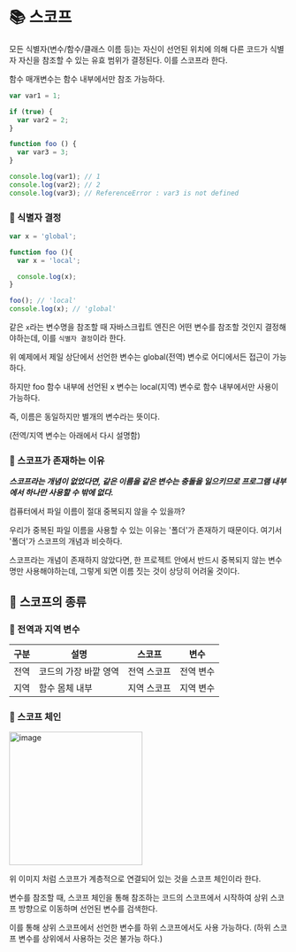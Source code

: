 # 📚 스코프

모든 식별자(변수/함수/클래스 이름 등)는 자신이 선언된 위치에 의해 다른 코드가 식별자 자신을 참조할 수  있는 유효 범위가 결정된다. 이를 스코프라 한다.

함수 매개변수는 함수 내부에서만 참조 가능하다.

```js
var var1 = 1;

if (true) {
  var var2 = 2;
}

function foo () {
  var var3 = 3;
}

console.log(var1); // 1
console.log(var2); // 2
console.log(var3); // ReferenceError : var3 is not defined
```

### 📌 식별자 결정
```js
var x = 'global';

function foo (){
  var x = 'local';

  console.log(x);
}

foo(); // 'local'
console.log(x); // 'global'
```

같은 `x`라는 변수명을 참조할 때 자바스크립트 엔진은 어떤 변수를 참조할 것인지 결정해야하는데, 이를 `식별자 결정`이라 한다.

위 예제에서 제일 상단에서 선언한 변수는 global(전역) 변수로 어디에서든 접근이 가능하다.

하지만 foo 함수 내부에 선언된 x 변수는 local(지역) 변수로 함수 내부에서만 사용이 가능하다.

즉, 이름은 동일하지만 별개의 변수라는 뜻이다.

(전역/지역 변수는 아래에서 다시 설명함)

### 📌 스코프가 존재하는 이유

**_스코프라는 개념이 없었다면, 같은 이름을 같은 변수는 충돌을 일으키므로 프로그램 내부에서 하나만 사용할 수 밖에 없다._**

컴퓨터에서 파일 이름이 절대 중복되지 않을 수 있을까?

우리가 중복된 파일 이름을 사용할 수 있는 이유는 '폴더'가 존재하기 때문이다. 여기서 '폴더'가 스코프의 개념과 비슷하다.

스코프라는 개념이 존재하지 않았다면, 한 프로젝트 안에서 반드시 중복되지 않는 변수명만 사용해야하는데, 그렇게 되면 이름 짓는 것이 상당히 어려울 것이다.

## 🎀 스코프의 종류

### 📌 전역과 지역 변수
|구분|설명|스코프|변수|
|------|---|---|---|
|전역|코드의 가장 바깥 영역|전역 스코프|전역 변수|
|지역|함수 몸체 내부|지역 스코프|지역 변수|


### 📌 스코프 체인
<img width="241" alt="image" src="https://github.com/mingzzi96/js-deep-dive-study/assets/134386378/d859b7cd-a45b-4311-b844-bf65b3000744">

위 이미지 처럼 스코프가 계층적으로 연결되어 있는 것을 스코프 체인이라 한다.

변수를 참조할 때, 스코프 체인을 통해 참조하는 코드의 스코프에서 시작하여 상위 스코프 방향으로 이동하며 선언된 변수를 검색한다.

이를 통해 상위 스코프에서 선언한 변수를 하위 스코프에서도 사용 가능하다. (하위 스코프 변수를 상위에서 사용하는 것은 불가능 하다.)
